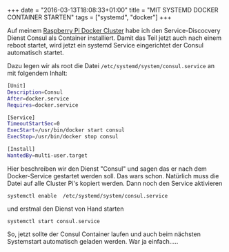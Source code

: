 +++
date = "2016-03-13T18:08:33+01:00"
title = "MIT SYSTEMD DOCKER CONTAINER STARTEN"
tags = ["systemd", "docker"]
+++

Auf meinem [Raspberry Pi Docker Cluster](/post/first) habe ich den Service-Discocvery Dienst Consul als Container installiert. Damit das Teil jetzt auch nach einem reboot startet, wird jetzt ein systemd Service eingerichtet der Consul automatisch startet.

Dazu legen wir als root die Datei `/etc/systemd/system/consul.service` an mit folgendem Inhalt:

```bash
[Unit]
Description=Consul
After=docker.service
Requires=docker.service

[Service]
TimeoutStartSec=0
ExecStart=/usr/bin/docker start consul
ExecStop=/usr/bin/docker stop consul

[Install]
WantedBy=multi-user.target
```

Hier beschreiben wir den Dienst "Consul" und sagen das er nach dem Docker-Service gestartet werden soll. Das wars schon. Natürlich muss die Datei auf alle Cluster Pi's kopiert werden.
Dann noch den Service aktivieren

	systemctl enable  /etc/systemd/system/consul.service

und erstmal den Dienst von Hand starten

	systemctl start consul.service

So, jetzt sollte der Consul Container laufen und auch beim nächsten Systemstart automatisch geladen werden.
War ja einfach.....